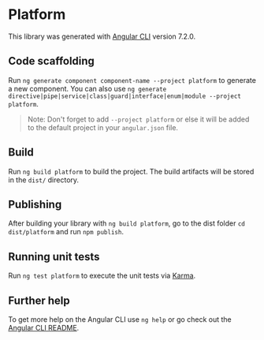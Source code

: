 # Platform

This library was generated with [Angular CLI](https://github.com/angular/angular-cli) version 7.2.0.

## Code scaffolding

Run `ng generate component component-name --project platform` to generate a new component. You can also use `ng generate directive|pipe|service|class|guard|interface|enum|module --project platform`.
> Note: Don't forget to add `--project platform` or else it will be added to the default project in your `angular.json` file. 

## Build

Run `ng build platform` to build the project. The build artifacts will be stored in the `dist/` directory.

## Publishing

After building your library with `ng build platform`, go to the dist folder `cd dist/platform` and run `npm publish`.

## Running unit tests

Run `ng test platform` to execute the unit tests via [Karma](https://karma-runner.github.io).

## Further help

To get more help on the Angular CLI use `ng help` or go check out the [Angular CLI README](https://github.com/angular/angular-cli/blob/master/README.md).

